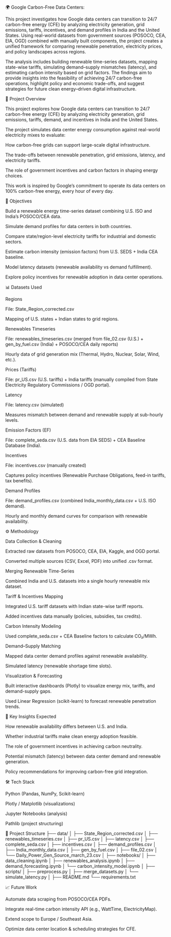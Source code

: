 🌍 Google Carbon-Free Data Centers:

This project investigates how Google data centers can transition to 24/7 carbon-free energy (CFE) by analyzing electricity generation, grid emissions, tariffs, incentives, and demand profiles in India and the United States. Using real-world datasets from government sources (POSOCO, CEA, EIA, OGD) combined with manually built components, the project creates a unified framework for comparing renewable penetration, electricity prices, and policy landscapes across regions.

The analysis includes building renewable time-series datasets, mapping state-wise tariffs, simulating demand–supply mismatches (latency), and estimating carbon intensity based on grid factors. The findings aim to provide insights into the feasibility of achieving 24/7 carbon-free operations, highlight policy and economic trade-offs, and suggest strategies for future clean energy–driven digital infrastructure.


📌 Project Overview

This project explores how Google data centers can transition to 24/7 carbon-free energy (CFE) by analyzing electricity generation, grid emissions, tariffs, demand, and incentives in India and the United States.

The project simulates data center energy consumption against real-world electricity mixes to evaluate:

How carbon-free grids can support large-scale digital infrastructure.

The trade-offs between renewable penetration, grid emissions, latency, and electricity tariffs.

The role of government incentives and carbon factors in shaping energy choices.

This work is inspired by Google’s commitment to operate its data centers on 100% carbon-free energy, every hour of every day.

🎯 Objectives

Build a renewable energy time-series dataset combining U.S. ISO and India’s POSOCO/CEA data.

Simulate demand profiles for data centers in both countries.

Compare state/region-level electricity tariffs for industrial and domestic sectors.

Estimate carbon intensity (emission factors) from U.S. SEDS + India CEA baseline.

Model latency datasets (renewable availability vs demand fulfillment).

Explore policy incentives for renewable adoption in data center operations.

📊 Datasets Used

Regions

File: State_Region_corrected.csv

Mapping of U.S. states + Indian states to grid regions.

Renewables Timeseries

File: renewables_timeseries.csv (merged from file_02.csv (U.S.) + gen_by_fuel.csv (India) + POSOCO/CEA daily reports)

Hourly data of grid generation mix (Thermal, Hydro, Nuclear, Solar, Wind, etc.).

Prices (Tariffs)

File: pr_US.csv (U.S. tariffs) + India tariffs (manually compiled from State Electricity Regulatory Commissions / OGD portal).

Latency

File: latency.csv (simulated)

Measures mismatch between demand and renewable supply at sub-hourly levels.

Emission Factors (EF)

File: complete_seda.csv (U.S. data from EIA SEDS) + CEA Baseline Database (India).

Incentives

File: incentives.csv (manually created)

Captures policy incentives (Renewable Purchase Obligations, feed-in tariffs, tax benefits).

Demand Profiles

File: demand_profiles.csv (combined India_monthly_data.csv + U.S. ISO demand).

Hourly and monthly demand curves for comparison with renewable availability.

⚙️ Methodology

Data Collection & Cleaning

Extracted raw datasets from POSOCO, CEA, EIA, Kaggle, and OGD portal.

Converted multiple sources (CSV, Excel, PDF) into unified .csv format.

Merging Renewable Time-Series

Combined India and U.S. datasets into a single hourly renewable mix dataset.

Tariff & Incentives Mapping

Integrated U.S. tariff datasets with Indian state-wise tariff reports.

Added incentives data manually (policies, subsidies, tax credits).

Carbon Intensity Modeling

Used complete_seda.csv + CEA Baseline factors to calculate CO₂/MWh.

Demand–Supply Matching

Mapped data center demand profiles against renewable availability.

Simulated latency (renewable shortage time slots).

Visualization & Forecasting

Built interactive dashboards (Plotly) to visualize energy mix, tariffs, and demand-supply gaps.

Used Linear Regression (scikit-learn) to forecast renewable penetration trends.

🚀 Key Insights Expected

How renewable availability differs between U.S. and India.

Whether industrial tariffs make clean energy adoption feasible.

The role of government incentives in achieving carbon neutrality.

Potential mismatch (latency) between data center demand and renewable generation.

Policy recommendations for improving carbon-free grid integration.

🛠️ Tech Stack

Python (Pandas, NumPy, Scikit-learn)

Plotly / Matplotlib (visualizations)

Jupyter Notebooks (analysis)

Pathlib (project structuring)

📂 Project Structure
├── data/
│   ├── State_Region_corrected.csv
│   ├── renewables_timeseries.csv
│   ├── pr_US.csv
│   ├── latency.csv
│   ├── complete_seda.csv
│   ├── incentives.csv
│   ├── demand_profiles.csv
│   ├── India_monthly_data.csv
│   ├── gen_by_fuel.csv
│   ├── file_02.csv
│   └── Daily_Power_Gen_Source_march_23.csv
│
├── notebooks/
│   ├── data_cleaning.ipynb
│   ├── renewables_analysis.ipynb
│   ├── demand_forecasting.ipynb
│   └── carbon_intensity_model.ipynb
│
├── scripts/
│   ├── preprocess.py
│   ├── merge_datasets.py
│   └── simulate_latency.py
│
├── README.md
└── requirements.txt

📈 Future Work

Automate data scraping from POSOCO/CEA PDFs.

Integrate real-time carbon intensity API (e.g., WattTime, ElectricityMap).

Extend scope to Europe / Southeast Asia.

Optimize data center location & scheduling strategies for CFE.
